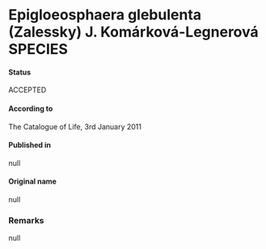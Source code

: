 # Epigloeosphaera glebulenta (Zalessky) J. Komárková-Legnerová SPECIES

#### Status
ACCEPTED

#### According to
The Catalogue of Life, 3rd January 2011

#### Published in
null

#### Original name
null

### Remarks
null